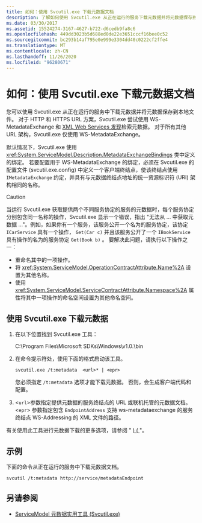 ```yaml
---
title: 如何：使用 Svcutil.exe 下载元数据文档
description: 了解如何使用 Svcutil.exe 从正在运行的服务下载元数据并将元数据保存到本地文件。
ms.date: 03/30/2017
ms.assetid: 15524274-3167-4627-b722-d6cedb9fa8c6
ms.openlocfilehash: 449dd3023b5d688ed0de22e3651cccf16bee0c52
ms.sourcegitcommit: bc293b14af795e0e999e3304dd40c0222cf2ffe4
ms.translationtype: MT
ms.contentlocale: zh-CN
ms.lasthandoff: 11/26/2020
ms.locfileid: "96280671"
---
```

# <a name="how-to-use-svcutilexe-to-download-metadata-documents"></a>如何：使用 Svcutil.exe 下载元数据文档

您可以使用 Svcutil.exe 从正在运行的服务中下载元数据并将元数据保存到本地文件。 对于 HTTP 和 HTTPS URL 方案，Svcutil.exe 尝试使用 WS-MetadataExchange 和 [XML Web Services 发现](/previous-versions/dotnet/netframework-4.0/fxx6cfx2(v=vs.100))检索元数据。 对于所有其他 URL 架构，Svcutil.exe 仅使用 WS-MetadataExchange。  
  
 默认情况下，Svcutil.exe 使用 <xref:System.ServiceModel.Description.MetadataExchangeBindings> 类中定义的绑定。 若要配置用于 WS-MetadataExchange 的绑定，必须在 Svcutil.exe 的配置文件 (svcutil.exe.config) 中定义一个客户端终结点，使该终结点使用 `IMetadataExchange` 约定，并具有与元数据终结点地址的统一资源标识符 (URI) 架构相同的名称。  
  
> [!CAUTION]
> 当运行 Svcutil.exe 获取提供两个不同服务协定的服务的元数据时，每个服务协定分别包含同一名称的操作，Svcutil.exe 显示一个错误，指出 "无法从 ... 中获取元数据 ..."。例如，如果你有一个服务，该服务公开一个名为的服务协定，该协定 `ICarService` 具有一个操作， `Get(Car c)` 并且该服务公开了一个 `IBookService` 具有操作的名为的服务协定 `Get(Book b)` 。 要解决此问题，请执行以下操作之一：
>
> - 重命名其中的一项操作。
> - 将 <xref:System.ServiceModel.OperationContractAttribute.Name%2A> 设置为其他名称。
> - 使用 <xref:System.ServiceModel.ServiceContractAttribute.Namespace%2A> 属性将其中一项操作的命名空间设置为其他命名空间。
  
## <a name="to-download-metadata-using-svcutilexe"></a>使用 Svcutil.exe 下载元数据  
  
1. 在以下位置找到 Svcutil.exe 工具：  
  
     C:\Program Files\Microsoft SDKs\Windows\v1.0.\bin  
  
2. 在命令提示符处，使用下面的格式启动该工具。  
  
    ```console
    svcutil.exe /t:metadata  <url>* | <epr>  
    ```  
  
     您必须指定 `/t:metadata` 选项才能下载元数据。 否则，会生成客户端代码和配置。  
  
3. <`url`>参数指定提供元数据的服务终结点的 URL 或联机托管的元数据文档。 <`epr`> 参数指定包含 `EndpointAddress` 支持 ws-metadataexchange 的服务终结点 WS-Addressing 的 XML 文件的路径。  
  
 有关使用此工具进行元数据下载的更多选项，请参阅 " [)  ( ](../servicemodel-metadata-utility-tool-svcutil-exe.md)"。  
  
## <a name="example"></a>示例  

 下面的命令从正在运行的服务中下载元数据文档。  
  
```console
svcutil /t:metadata http://service/metadataEndpoint  
```  
  
## <a name="see-also"></a>另请参阅

- [ServiceModel 元数据实用工具 (Svcutil.exe)](../servicemodel-metadata-utility-tool-svcutil-exe.md)
